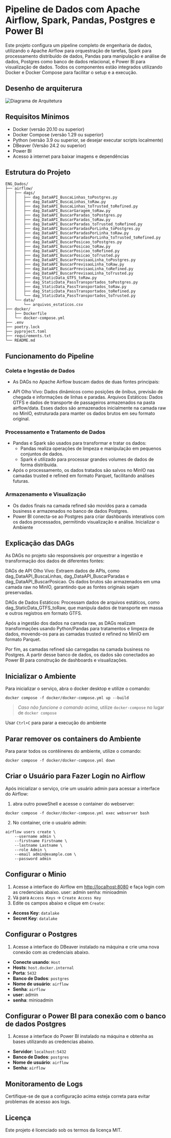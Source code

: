 # Pipeline de Dados com Apache Airflow, Spark, Pandas, Postgres e Power BI

Este projeto configura um pipeline completo de engenharia de dados, utilizando o Apache Airflow para orquestração de tarefas, Spark para processamento distribuído de dados, Pandas para manipulação e análise de dados, Postgres como banco de dados relacional, e Power BI para visualização de dados. Todos os componentes estão integrados utilizando Docker e Docker Compose para facilitar o setup e a execução.

## Desenho de arquiterura

![Diagrama de Arquitetura](Arquitetura/Arquitetura.png)

## Requisitos Mínimos

- Docker (versão 20.10 ou superior)
- Docker Compose (versão 1.29 ou superior)
- Python (versão 3.9 ou superior, se desejar executar scripts localmente)
- DBeaver (Versão 24.2 ou superior)
- Power BI
- Acesso à internet para baixar imagens e dependências

## Estrutura do Projeto

```
ENG_Dados/
├── airflow/
│   ├── dags/
│   │   ├── dag_DataAPI_BuscaLinhas_toPostgres.py
│   │   ├── dag_DataAPI_BuscaLinhas_toRaw.py
│   │   ├── dag_DataAPI_BuscaLinhas_toTrusted_toRefined.py
│   │   ├── dag_DataAPI_BuscarGaragem_toRaw.py
│   │   ├── dag_DataAPI_BuscarParadas_toPostgres.py
│   │   ├── dag_DataAPI_BuscarParadas_toRaw.py
│   │   ├── dag_DataAPI_BuscarParadas_toTrusted_toRefined.py
│   │   ├── dag_DataAPI_BuscarParadasPorLinha_toPostgres.py
│   │   ├── dag_DataAPI_BuscarParadasPorLinha_toRaw.py
│   │   ├── dag_DataAPI_BuscarParadasPorLinha_toTrusted_toRefined.py
│   │   ├── dag_DataAPI_BuscarPosicao_toPostgres.py
│   │   ├── dag_DataAPI_BuscarPosicao_toRaw.py
│   │   ├── dag_DataAPI_BuscarPosicao_toRefined.py
│   │   ├── dag_DataAPI_BuscarPosicao_toTrusted.py
│   │   ├── dag_DataAPI_BuscarPrevisaoLinha_toPostgres.py
│   │   ├── dag_DataAPI_BuscarPrevisaoLinha_toRaw.py
│   │   ├── dag_DataAPI_BuscarPrevisaoLinha_toRefined.py
│   │   ├── dag_DataAPI_BuscarPrevisaoLinha_toTrusted.py
│   │   ├── dag_StaticData_GTFS_toRaw.py
│   │   ├── dag_StaticData_PassTransportados_toPostgres.py
│   │   ├── dag_StaticData_PassTransportados_toRaw.py
│   │   ├── dag_StaticData_PassTransportados_toRefined.py
│   │   └── dag_StaticData_PassTransportados_toTrusted.py
│   └── data/
│       └── arquivos_estaticos.csv
├── docker/
│   ├── Dockerfile
│   └── docker-compose.yml
├── .env
├── poetry.lock
├── pyproject.toml
├── requirements.txt
└── README.md
```

## Funcionamento do Pipeline

### Coleta e Ingestão de Dados
- As DAGs no Apache Airflow buscam dados de duas fontes principais:

- API Olho Vivo: Dados dinâmicos como posições de ônibus, previsão de chegada e informações de linhas e paradas.
Arquivos Estáticos: Dados GTFS e dados de transporte de passageiros armazenados na pasta airflow/data.
Esses dados são armazenados inicialmente na camada raw no MinIO, estruturada para manter os dados brutos em seu formato original.

### Processamento e Tratamento de Dados
- Pandas e Spark são usados para transformar e tratar os dados:
    - Pandas realiza operações de limpeza e manipulação em pequenos conjuntos de dados.
    - Spark é utilizado para processar grandes volumes de dados de forma distribuída.
- Após o processamento, os dados tratados são salvos no MinIO nas camadas trusted e refined em formato Parquet, facilitando análises futuras.

### Armazenamento e Visualização
- Os dados finais na camada refined são movidos para a camada business e armazenados no banco de dados Postgres.
- Power BI conecta-se ao Postgres para criar dashboards interativos com os dados processados, permitindo visualização e análise.
Inicializar o Ambiente

## Explicação das DAGs
As DAGs no projeto são responsáveis por orquestrar a ingestão e transformação dos dados de diferentes fontes:

DAGs de API Olho Vivo: Extraem dados de APIs, como dag_DataAPI_BuscaLinhas, dag_DataAPI_BuscarParadas e dag_DataAPI_BuscarPosicao. Os dados brutos são armazenados em uma camada raw no MinIO, garantindo que as fontes originais sejam preservadas.

DAGs de Dados Estáticos: Processam dados de arquivos estáticos, como dag_StaticData_GTFS_toRaw, que manipula dados de transporte em massa e outros registros em formato GTFS.

Após a ingestão dos dados na camada raw, as DAGs realizam transformações usando Python/Pandas para tratamentos e limpeza de dados, movendo-os para as camadas trusted e refined no MinIO em formato Parquet.

Por fim, as camadas refined são carregadas na camada business no Postgres. A partir desse banco de dados, os dados são conectados ao Power BI para construção de dashboards e visualizações.

## Inicializar o Ambiente

Para inicializar o serviço, abra o docker desktop e utilize o comando:

```shell
docker compose -f docker/docker-compose.yml up --build
```

> *Caso não funcione o comando acima*, utilize `docker-compose` no lugar de `docker compose`

Usar `Ctrl+C` para parar a execução do ambiente

## Parar remover os containers do Ambiente

Para parar todos os contêineres do ambiente, utilize o comando:
```shell
docker compose -f docker/docker-compose.yml down
```

## Criar o Usuário para Fazer Login no Airflow

Após inicializar o serviço, crie um usuário admin para acessar a interface do Airflow:

1. abra outro poweShell e acesse o container do webserver:

```shell
docker compose -f docker/docker-compose.yml exec webserver bash
```

2. No container, crie o usuário admin:

```shell
airflow users create \
    --username admin \
    --firstname Firstname \
    --lastname Lastname \
    --role Admin \
    --email admin@example.com \
    --password admin
```

## Configurar o Minio
1. Acesse a interface do Airflow em [http://localhost:8080](http://localhost:8080) e faça login com as credenciais abaixo.
    user: admin
    senha: minioadmin
2. Vá para `Access Keys` -> `Create Access Key`
3. Edite os campos abaixo e clique em `Create`:
- **Access Key**: `datalake`
- **Secret Key**: `datalake`


## Configurar o Postgres
1. Acesse a interface do DBeaver instalado na máquina e crie uma nova conexão com as credenciais abaixo.
- **Conecte usando**: `Host`
- **Hosts**: `host.docker.internal`
- **Porta**: `5432`
- **Banco de Dados**: `postgres`
- **Nome de usuário**: `airflow`
- **Senha**: `airflow`
- **user**: admin
- **senha**: minioadmin

## Configurar o Power BI para conexão com o banco de dados Postgres
1. Acesse a interface do Power BI instalado na máquina e obtenha as bases utilizando as credencias abaixo.
- **Servidor**: `localhost:5432`
- **Banco de Dados**: `postgres`
- **Nome de usuário**: `airflow`
- **Senha**: `airflow`


## Monitoramento de Logs

Certifique-se de que a configuração acima esteja correta para evitar problemas de acesso aos logs.

## Licença

Este projeto é licenciado sob os termos da licença MIT.
